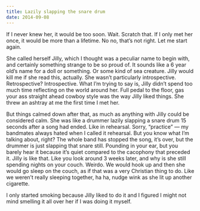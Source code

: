```yaml
---
title: Lazily slapping the snare drum
date: 2014-09-08
---
```

If I never knew her, it would be too soon. Wait. Scratch that. If I only met her once, it would be more than a lifetime. No no, that’s not right. Let me start again.

She called herself Jilly, which I thought was a peculiar name to begin with, and certainly something strange to be so proud of. It sounds like a 6 year old’s name for a doll or something. Or some kind of sea creature. Jilly would kill me if she read this, actually. She wasn’t particularly introspective. Retrospective? Introspective. What I’m trying to say is, Jilly didn’t spend too much time reflecting on the world around her. Full pedal to the floor, gas your ass straight ahead cowboy style was the way Jilly liked things. She threw an ashtray at me the first time I met her.

But things calmed down after that, as much as anything with Jilly could be considered calm. She was like a drummer lazily slapping a snare drum 15 seconds after a song had ended. Like in rehearsal. Sorry, “practice” — my bandmates always hated when I called it rehearsal. But you know what I’m talking about, right? The whole band has stopped the song, it’s over, but the drummer is just slapping that snare still. Pounding in your ear, but you barely hear it because it’s quiet compared to the cacophony that preceded it. Jilly is like that. Like you look around 3 weeks later, and why is she still spending nights on your couch. Weirdo. We would hook up and then she would go sleep on the couch, as if that was a very Christian thing to do. Like we weren’t really sleeping together, ha ha, nudge wink as she lit up another cigarette.

I only started smoking because Jilly liked to do it and I figured I might not mind smelling it all over her if I was doing it myself.
